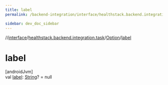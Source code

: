 ```yaml
---
title: label
permalink: /backend-integration/interface/healthstack.backend.integration.task/-option/label.html

sidebar: dev_doc_sidebar
---
```

//[interface](../../../index.html)/[healthstack.backend.integration.task](../index.html)/[Option](index.html)/[label](label.html)



# label



[androidJvm]\
val [label](label.html): [String](https://kotlinlang.org/api/latest/jvm/stdlib/kotlin/-string/index.html)? = null




